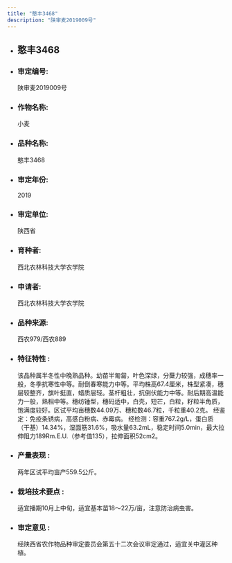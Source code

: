 ```yaml
---
title: "憨丰3468"
description: "陕审麦2019009号"
---
```

* ## 憨丰3468
* ###  审定编号:  
   陕审麦2019009号

*  ### 作物名称:  
   小麦

*   ###  品种名称: 
    憨丰3468

*   ### 审定年份: 
    2019

*   ### 审定单位:  
    陕西省

*   ### 育种者:  
    西北农林科技大学农学院

*   ### 申请者:  
    西北农林科技大学农学院

*   ### 品种来源:  
    西农979/西农889

*   ### 特征特性 : 
    该品种属半冬性中晚熟品种。幼苗半匍匐，叶色深绿，分蘖力较强，成穗率一般，冬季抗寒性中等。耐倒春寒能力中等。平均株高67.4厘米，株型紧凑，穗层较整齐，旗叶挺直，蜡质层轻。茎杆粗壮，抗倒伏能力中等。耐后期高温能力一般，熟相中等。穗纺锤型，穗码适中，白壳，短芒，白粒，籽粒半角质，饱满度较好。区试平均亩穗数44.09万、穗粒数46.7粒，千粒重40.2克。
经鉴定：免疫条锈病，高感白粉病、赤霉病。
经检测：容重767.2g/L，蛋白质（干基）14.34%，湿面筋31.6%，吸水量63.2mL，稳定时间5.0min，最大拉伸阻力189Rm.E.U.（参考值135），拉伸面积52cm2。

*   ### 产量表现 : 
    两年区试平均亩产559.5公斤。

*   ### 栽培技术要点 : 
    适宜播期10月上中旬，适宜基本苗18～22万/亩，注意防治病虫害。

*   ### 审定意见 : 
    经陕西省农作物品种审定委员会第五十二次会议审定通过，适宜关中灌区种植。

